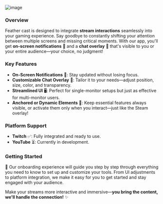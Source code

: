 ![image](https://github.com/user-attachments/assets/0a98d60c-fbbf-4e45-8f89-4ca9365c429a)
### Overview  
Feather cast is designed to integrate **stream interactions** seamlessly into your gaming experience. Say goodbye to constantly shifting your attention between multiple screens and missing critical moments. With our app, you'll get **on-screen notifications** 📢 and a **chat overlay** 💬 that's visible to you or your entire audience—your choice, no judgment!  

### Key Features  
- **On-Screen Notifications** 🔔: Stay updated without losing focus.  
- **Customizable Chat Overlay** 🎨: Tailor it to your needs—adjust position, size, color, and transparency.  
- **Streamlined UI** 🖥️: Perfect for single-monitor setups but just as effective for multi-monitor users.  
- **Anchored or Dynamic Elements** 📌: Keep essential features always visible, or activate them only when you interact—just like the Steam overlay!  

### Platform Support  
- **Twitch** ✅: Fully integrated and ready to use.  
- **YouTube** ⏳: Currently in development.  

### Getting Started  
🚀 Our onboarding experience will guide you step by step through everything you need to know to set up and customize your tools. From UI adjustments to platform integration, we make it easy for you to get started and stay engaged with your audience.

Make your streams more interactive and immersive—**you bring the content, we'll handle the connection!** ✨
